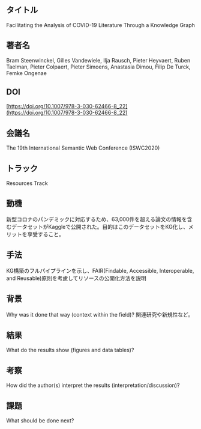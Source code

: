 ## タイトル
Facilitating the Analysis of COVID-19 Literature Through a Knowledge Graph
## 著者名
Bram Steenwinckel, Gilles Vandewiele, Ilja Rausch, Pieter Heyvaert, Ruben Taelman, Pieter Colpaert, Pieter Simoens, Anastasia Dimou, Filip De Turck, Femke Ongenae
## DOI
[https://doi.org/10.1007/978-3-030-62466-8_22](https://doi.org/10.1007/978-3-030-62466-8_22)
## 会議名
The 19th International Semantic Web Conference (ISWC2020)
## トラック
Resources Track
## 動機
新型コロナのパンデミックに対応するため、63,000件を超える論文の情報を含むデータセットがKaggleで公開された。目的はこのデータセットをKG化し、メリットを享受すること。
## 手法
KG構築のフルパイプラインを⽰し、FAIR(Findable, Accessible, Interoperable, and
Reusable)原則を考慮してリソースの公開化⽅法を説明
## 背景
Why was it done that way (context within the field)?
関連研究や新規性など。
## 結果
What do the results show (figures and data tables)?
## 考察
How did the author(s) interpret the results (interpretation/discussion)?
## 課題
What should be done next?
